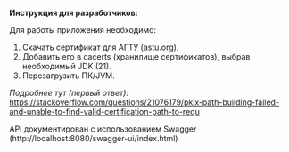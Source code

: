**Инструкция для разработчиков:**

Для работы приложения необходимо:
1. Скачать сертификат для АГТУ (astu.org).
2. Добавить его в cacerts (хранилище сертификатов), выбрав необходимый JDK (21).
3. Перезагрузить ПК/JVM.

*Подробнее тут (первый ответ):*
https://stackoverflow.com/questions/21076179/pkix-path-building-failed-and-unable-to-find-valid-certification-path-to-requ

API документирован с использованием Swagger (http://localhost:8080/swagger-ui/index.html)